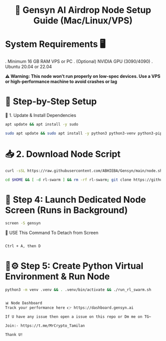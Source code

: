 <div align="center">

# 🚀 Gensyn AI Airdrop Node Setup Guide (Mac/Linux/VPS)

</div>


# System Requirements 🖥️

. Minimum 16 GB RAM VPS or PC
. (Optional) NVIDIA GPU (3090/4090)
. Ubuntu 20.04 or 22.04

**⚠️ Warning: This node won’t run properly on low-spec devices. Use a VPS or high-performance machine to avoid crashes or lag**

# 🚀 Step-by-Step Setup
🔧 1. Update & Install Dependencies

```bash 
apt update && apt install -y sudo
```

```bash 
sudo apt update && sudo apt install -y python3 python3-venv python3-pip curl wget screen git lsof && curl -sS https://dl.yarnpkg.com/debian/pubkey.gpg | sudo apt-key add - && echo "deb https://dl.yarnpkg.com/debian/ stable main" | sudo tee /etc/apt/sources.list.d/yarn.list && sudo apt update && sudo apt install -y yarn
```

# 📥 2. Download Node Script

```bash
curl -sSL https://raw.githubusercontent.com/ABHIEBA/Gensyn/main/node.sh | bash
```

```bash 
cd $HOME && [ -d rl-swarm ] && rm -rf rl-swarm; git clone https://github.com/ABHIEBA/rl-swarm.git && cd rl-swarm
```

# 🎯 Step 4: Launch Dedicated Node Screen (Runs in Background)

```bash
screen -S gensyn
```

🔌 USE This Command To Detach from Screen 

```bash 

Ctrl + A, then D

```

# 🐍⚙️ Step 5: Create Python Virtual Environment & Run Node

```bash
python3 -m venv .venv && . .venv/bin/activate && ./run_rl_swarm.sh


📊 Node Dashboard
Track your performance here 👉 https://dashboard.gensyn.ai

If U have any issue then open a issue on this repo or Dm me on TG~

Join:- https://t.me/MrCrypto_Tamilan

Thank U!

